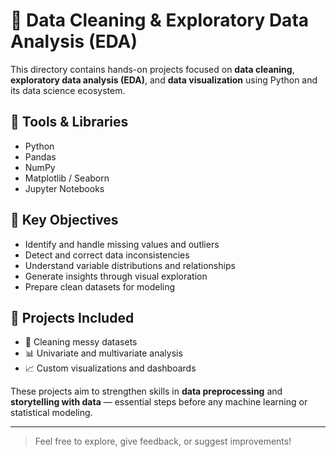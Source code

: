 # 🧼 Data Cleaning & Exploratory Data Analysis (EDA)

This directory contains hands-on projects focused on **data cleaning**, **exploratory data analysis (EDA)**, and **data visualization** using Python and its data science ecosystem.

## 🔧 Tools & Libraries
- Python
- Pandas
- NumPy
- Matplotlib / Seaborn
- Jupyter Notebooks

## 🎯 Key Objectives
- Identify and handle missing values and outliers
- Detect and correct data inconsistencies
- Understand variable distributions and relationships
- Generate insights through visual exploration
- Prepare clean datasets for modeling

## 📁 Projects Included
- 🧪 Cleaning messy datasets
- 📊 Univariate and multivariate analysis
- 📈 Custom visualizations and dashboards

These projects aim to strengthen skills in **data preprocessing** and **storytelling with data** — essential steps before any machine learning or statistical modeling.

---
> Feel free to explore, give feedback, or suggest improvements!
